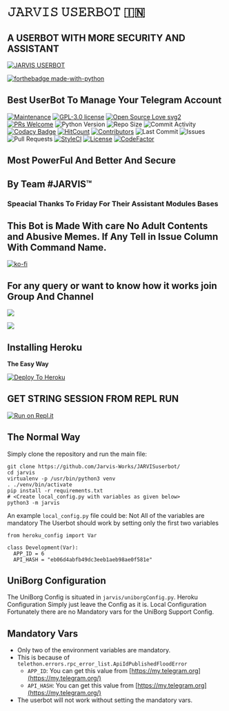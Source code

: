 # 𝙹𝙰𝚁𝚅𝙸𝚂 𝚄𝚂𝙴𝚁𝙱𝙾𝚃 🇮🇳

## A USERBOT WITH MORE SECURITY AND ASSISTANT

 [![JARVIS USERBOT](https://telegra.ph/file/e6223f1abf7720c4938f3.jpg)](https://t.me/JarvisOT) 

[![forthebadge made-with-python](https://camo.githubusercontent.com/5392ad6fb7875a2520001270f08309896b6cb25d/687474703a2f2f466f7254686542616467652e636f6d2f696d616765732f6261646765732f6d6164652d776974682d707974686f6e2e737667)](https://www.python.org/) 

## Best UserBot To Manage Your Telegram Account

[![Maintenance](https://img.shields.io/badge/Maintained%3F-Yes-green.svg)](https://GitHub.com/Naereen/StrapDown.js/graphs/commit-activity) 
[![GPL-3.0 license](https://img.shields.io/badge/License-GPL3.0-blue.svg)](https://perso.crans.org/besson/LICENSE.html) 
[![Open Source Love svg2](https://badges.frapsoft.com/os/v2/open-source.svg?v=103)](https://github.com/ellerbrock/open-source-badges/) 
[![PRs Welcome](https://img.shields.io/badge/PRs-Welcome-brightgreen.svg?style=flat-square)](https://makeapullrequest.com)
![Python Version](https://img.shields.io/badge/Python-v3.8-blue)
![Repo Size](https://img.shields.io/github/repo-size/Jarvis-Works/jarvisuserbot)
![Commit Activity](https://img.shields.io/github/commit-activity/w/Jarvis-Works/jarvisuserbot)
[![Codacy Badge](https://api.codacy.com/project/badge/Grade/2ad529e93eb74102a0f73c40cd98e541)](https://app.codacy.com/manual/jarvis210904/jarvisuserbot?utm_source=github.com&utm_medium=referral&utm_content=jarvis210904/jarvisuserbot&utm_campaign=Badge_Grade_Dashboard)
[![HitCount](http://hits.dwyl.com/Jarvis-Works/jarvisuserbot.svg)](http://hits.dwyl.com/Jarvis-Works/jarvisuserbot)
[![Contributors](https://img.shields.io/github/contributors/Jarvis-Works/jarvisuserbot)](https://github.com/Jarvis-Works/jarvisuserbot/graphs/contributors)
![Last Commit](https://img.shields.io/github/last-commit/Jarvis-Works/jarvisuserbot/master)
![Issues](https://img.shields.io/github/issues/Jarvis-Works/jarvisuserbot)
![Pull Requests](https://img.shields.io/github/issues-pr/Jarvis-Works/jarvisuserbot)
[![StyleCI](https://github.styleci.io/repos/288419893/shield?branch=master)](https://github.styleci.io/repos/288419893?branch=master)
[![License](https://img.shields.io/github/license/Jarvis-Works/jarvisuserbot)](LICENSE)
[![CodeFactor](https://www.codefactor.io/repository/github/jarvis-works/jarvisuserbot/badge)](https://www.codefactor.io/repository/github/jarvis-works/jarvisuserbot)

##  Most PowerFul And Better And Secure

## By Team \#JARVIS™

### Speacial Thanks To Friday For Their Assistant Modules Bases

## This Bot is Made With care No Adult Contents and Abusive Memes. If Any Tell in Issue Column With Command Name.

[![ko-fi](https://www.ko-fi.com/img/githubbutton_sm.svg)](https://ko-fi.com/Q5Q620SDB)

## For any query or want to know how it works join Group And Channel
[![](https://camo.githubusercontent.com/e531cdc1dbdcb78f8ffe767875a6b6d33c43e2e0/68747470733a2f2f696d672e736869656c64732e696f2f62616467652f4a6f696e2d54656c656772616d2532304368616e6e656c2d7265642e7376673f6c6f676f3d54656c656772616d)](https://t.me/jarvisot) 

[![](https://camo.githubusercontent.com/7b0a8bb8af0b2466dd1c38a6c1367ddee45ba266/68747470733a2f2f696d672e736869656c64732e696f2f62616467652f4a6f696e2d54656c656772616d25323047726f75702d626c75652e7376673f6c6f676f3d74656c656772616d)](https://t.me/jarvissupportot)

## Installing Heroku

**The Easy Way**

[![Deploy To Heroku](https://www.herokucdn.com/deploy/button.svg)](https://heroku.com/deploy?template=https://github.com/Jarvis-Works/jarvisuserbot/)

##  GET STRING SESSION FROM REPL RUN

 [![Run on Repl.it](https://camo.githubusercontent.com/05149b448485553c6f14f6430a45c12dcc79ed3c/68747470733a2f2f7265706c2e69742f62616467652f6769746875622f6a61727669733231303930342f4a6172766973)](https://jarvisuserbot.jarvis210904.repl.run/)

##  The Normal Way

 Simply clone the repository and run the main file:

```text
git clone https://github.com/Jarvis-Works/JARVISuserbot/
cd jarvis
virtualenv -p /usr/bin/python3 venv
. ./venv/bin/activate
pip install -r requirements.txt
# <Create local_config.py with variables as given below>
python3 -m jarvis
```

  An example `local_config.py` file could be: Not All of the variables are mandatory The Userbot should work by setting only the first two variables

```text
from heroku_config import Var

class Development(Var):
  APP_ID = 6
  API_HASH = "eb06d4abfb49dc3eeb1aeb98ae0f581e"
```

##  UniBorg Configuration

 The UniBorg Config is situated in `jarvis/uniborgConfig.py`. Heroku Configuration Simply just leave the Config as it is. Local Configuration Fortunately there are no Mandatory vars for the UniBorg Support Config.

##  Mandatory Vars

* Only two of the environment variables are mandatory.
* This is because of `telethon.errors.rpc_error_list.ApiIdPublishedFloodError`
  * `APP_ID`: You can get this value from [https://my.telegram.org](https://my.telegram.org/)
  * `API_HASH`: You can get this value from [https://my.telegram.org](https://my.telegram.org/)
* The userbot will not work without setting the mandatory vars.

